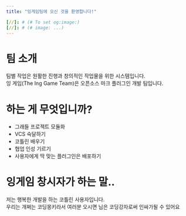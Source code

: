 ```yaml
---
title: "잉게임팀에 오신 것을 환영합니다!"

[//]: # (# To set og:image:)
[//]: # (# image: ...)
---
```


# 팀 소개
팀별 작업은 원활한 진행과 창의적인 작업물을 위한 시스템입니다.  
잉 게임(The Ing Game Team)은 오픈소스 마크 플러그인 개발 팀입니다.  

# 하는 게 무엇입니까?
- 그래들 프로젝트 모듈화
- VCS 숙달하기
- 코틀린 배우기 
- 협업 인성 기르기
- 사용자에게 딱 맞는 플러그인은 배포하기

# 잉게임 창시자가 하는 말..
저는 행복한 개발을 하는 코틀린 사용자입니다.  
우리는 개쩌는 코딩몽키라서 여러분 오시면 님은 코딩강자로써 인싸가될 수 있어요
